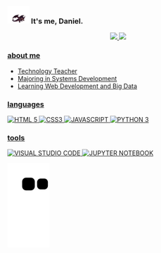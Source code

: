 <!--
### <img src="https://github.com/TheDudeThatCode/TheDudeThatCode/blob/master/Assets/Developer.gif" width="50px"> 
-->

### <img src="dragon-89.gif" width="50px"> It's me, Daniel. 

<!--
<div align="center">
  <img src="https://raw.githubusercontent.com/udanielnogueira/udanielnogueira/main/coding.gif"/>
</div>

<br>
-->

<div align="center">
  <a href="https://github.com/udanielnogueira">
  <img height="170em" src="https://github-readme-stats.vercel.app/api?username=udanielnogueira&show_icons=true&theme=midnight-purple&include_all_commits=false&count_private=true"/>
  <img height="170em" src="https://github-readme-stats.vercel.app/api/top-langs/?username=udanielnogueira&layout=compact&langs_count=7&theme=midnight-purple"/>
</div>

### about me

- Technology Teacher
- Majoring in Systems Development
- Learning Web Development and Big Data

### languages

![HTML 5](https://img.shields.io/badge/-HTML%205-333333?style=flat&logo=html5)
![CSS3](https://img.shields.io/badge/-CSS%203-333333?style=flat&logo=css3&logoColor=1572B6)
![JAVASCRIPT](https://img.shields.io/badge/-JavaScript-333333?style=flat&logo=javascript)
![PYTHON 3](https://img.shields.io/badge/-Python-333333?style=flat&logo=python)

### tools

![VISUAL STUDIO CODE](https://img.shields.io/badge/-Visual%20Studio%20Code-333333?style=flat&logo=visualstudiocode&logoColor=1572B6)
![JUPYTER NOTEBOOK](https://img.shields.io/badge/-Jupyter%20Notebook-333333?style=flat&logo=jupyter)


<!--
<img src="https://cdn.jsdelivr.net/gh/devicons/devicon/icons/html5/html5-original-wordmark.svg" width="50"/>

<img src="https://cdn.jsdelivr.net/gh/devicons/devicon/icons/css3/css3-original-wordmark.svg" width="50"/>

<img src="https://cdn.jsdelivr.net/gh/devicons/devicon/icons/javascript/javascript-original.svg" width="50"/>

<img src="https://cdn.jsdelivr.net/gh/devicons/devicon/icons/python/python-original-wordmark.svg" width="50"/>
-->

![Snake animation](https://github.com/udanielnogueira/udanielnogueira/blob/output/github-contribution-grid-snake.svg)

<!--
**udanielnogueira/udanielnogueira** is a ✨ _special_ ✨ repository because its `README.md` (this file) appears on your GitHub profile.

Here are some ideas to get you started:

- 🔭 I’m currently working on Education
- 🌱 I’m currently learning Web Development
- 
- 👯 I’m looking to collaborate on ...
- 🤔 I’m looking for help with ...
- 💬 Ask me about ...
- 📫 How to reach me: ...
- 😄 Pronouns: ...
- ⚡ Fun fact: ...
-->
